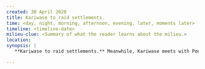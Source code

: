 ```yaml
---
created: 30 April 2020
title: Kariwase to raid settlements.
time: <day, night, morning, afternoon, evening, later, moments later>
timeline: <timeline-date>
milieu-clue: <Summary of what the reader learns about the milieu.>
location:
synopsis: |
   **Kariwase to raid settlements.** Meanwhile, Kariwase meets with Pontiac in the morning. They discuss the impending attack on white settlements. Pontiac instructs Kariwase to expand his trapper raids to fringe farms & towns; Smithytown & Jeffrytown being one of them. Kariwase shows him the gunpowder-smelling clip, but Pontiac dismisses it.

---
```


